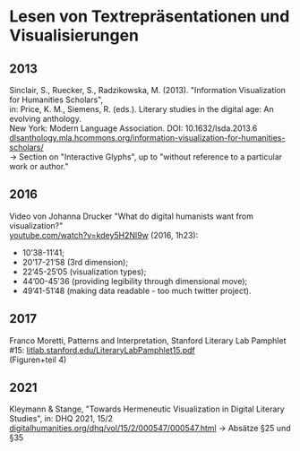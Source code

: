 # Lesen von Textrepräsentationen und Visualisierungen

## 2013
Sinclair, S., Ruecker, S., Radzikowska, M. (2013). "Information Visualization for Humanities Scholars",  
in: Price, K. M., Siemens, R. (eds.). Literary studies in the digital age: An evolving anthology.  
New York: Modern Language Association. DOI: 10.1632/lsda.2013.6  
[dlsanthology.mla.hcommons.org/information-visualization-for-humanities-scholars/](https://dlsanthology.mla.hcommons.org/information-visualization-for-humanities-scholars/)  
-> Section on "Interactive Glyphs", up to "without reference to a particular work or author."


## 2016
Video von Johanna Drucker "What do digital humanists want from visualization?"  
[youtube.com/watch?v=kdey5H2Nl9w](https://www.youtube.com/watch?v=kdey5H2Nl9w) (2016, 1h23):  
-	10’38-11’41; 
-	20’17-21’58 (3rd dimension); 
-	22’45-25’05 (visualization types); 
-	44’00-45’36 (providing legibility through dimensional move); 
-	49’41-51’48 (making data readable - too much twitter project).


## 2017
Franco Moretti, Patterns and Interpretation, Stanford Literary Lab Pamphlet #15: [litlab.stanford.edu/LiteraryLabPamphlet15.pdf](https://litlab.stanford.edu/LiteraryLabPamphlet15.pdf)  
(Figuren+teil 4)

## 2021
Kleymann & Stange, "Towards Hermeneutic Visualization in Digital Literary Studies", in: DHQ 2021, 15/2
[digitalhumanities.org/dhq/vol/15/2/000547/000547.html](http://www.digitalhumanities.org/dhq/vol/15/2/000547/000547.html) 
-> Absätze §25 und §35
